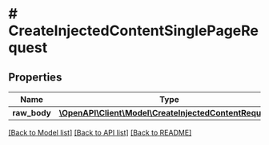# # CreateInjectedContentSinglePageRequest

## Properties

Name | Type | Description | Notes
------------ | ------------- | ------------- | -------------
**raw_body** | [**\OpenAPI\Client\Model\CreateInjectedContentRequest[]**](CreateInjectedContentRequest.md) |  | [optional]

[[Back to Model list]](../../README.md#models) [[Back to API list]](../../README.md#endpoints) [[Back to README]](../../README.md)

